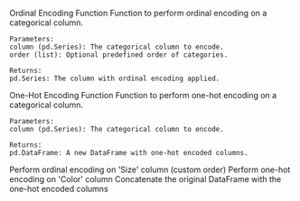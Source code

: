 Ordinal Encoding Function
Function to perform ordinal encoding on a categorical column.
    
    Parameters:
    column (pd.Series): The categorical column to encode.
    order (list): Optional predefined order of categories.
    
    Returns:
    pd.Series: The column with ordinal encoding applied.
One-Hot Encoding Function
 Function to perform one-hot encoding on a categorical column.
    
    Parameters:
    column (pd.Series): The categorical column to encode.
    
    Returns:
    pd.DataFrame: A new DataFrame with one-hot encoded columns.
Perform ordinal encoding on 'Size' column (custom order)
Perform one-hot encoding on 'Color' column
Concatenate the original DataFrame with the one-hot encoded columns
